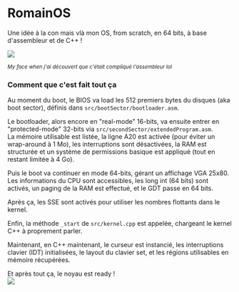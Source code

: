 # RomainOS

Une idée à la con mais vlà mon OS, from scratch, en 64 bits, à base d'assembleur et de C++ !

<img src="https://image.noelshack.com/fichiers/2016/24/1466366192-risitas8.png" />

<sub><i>My face when j'ai découvert que c'était compliqué l'assembleur lol</i></sub>

### Comment que c'est fait tout ça

Au moment du boot, le BIOS va load les 512 premiers bytes du disques (aka boot sector), définis dans <code>src/bootSector/bootloader.asm</code>.

Le bootloader, alors encore en "real-mode" 16-bits, va ensuite entrer en "protected-mode" 32-bits via <code>src/secondSector/extendedProgram.asm</code>.<br>
La mémoire utilisable est listée, la ligne A20 est activée (pour éviter un wrap-around à 1 Mo), les interruptions sont désactivées,
la RAM est structurée et un système de permissions basique est appliqué (tout en restant limitée à 4 Go).

Puis le boot va continuer en mode 64-bits, gérant un affichage VGA 25x80.<br>
Les informations du CPU sont accessibles, les long int (64 bits) sont activés, un paging de la RAM est effectué, et le GDT passe en 64 bits.

Après ça, les SSE sont activés pour utiliser les nombres flottants dans le kernel.

Enfin, la méthode <code>_start</code> de <code>src/kernel.cpp</code> est appelée, chargeant le kernel C++ à proprement parler.

Maintenant, en C++ maintenant, le curseur est instancié, les interruptions clavier (IDT) initialisées, le layout du clavier set,
et les régions utilisables en mémoire récupérées. 

Et après tout ça, le noyau est ready !<br><img src="https://image.noelshack.com/fichiers/2018/18/5/1525431412-macron2.png" />
